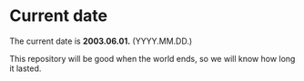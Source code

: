 # Current date

The current date is **2003.06.01.** (YYYY.MM.DD.)

This repository will be good when the world ends, so we will know how long it lasted.